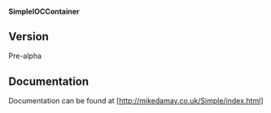 #### SimpleIOCContainer
## Version
Pre-alpha
## Documentation
Documentation can be found at [http://mikedamay.co.uk/Simple/index.html]
